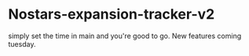 # Nostars-expansion-tracker-v2
simply set the time in main and you're good to go. New features coming tuesday.
